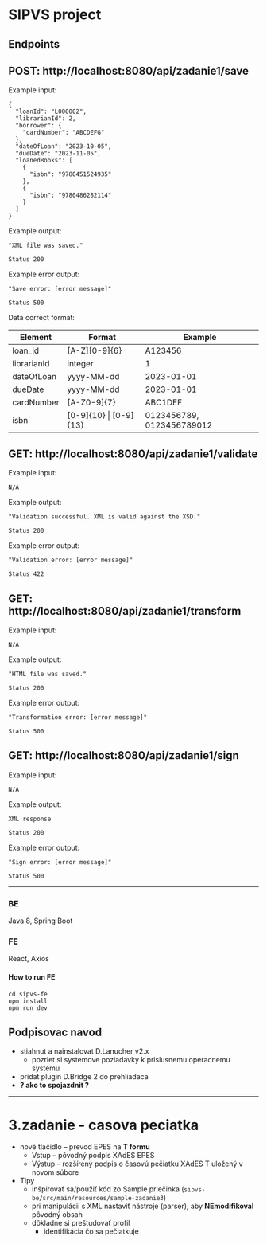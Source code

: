 # SIPVS project

## Endpoints

## POST: http://localhost:8080/api/zadanie1/save

Example input:
```
{
  "loanId": "L000002",
  "librarianId": 2,
  "borrower": {
    "cardNumber": "ABCDEFG"
  },
  "dateOfLoan": "2023-10-05",
  "dueDate": "2023-11-05",
  "loanedBooks": [
    {
      "isbn": "9780451524935"
    },
    {
      "isbn": "9780486282114"
    }
  ]
}
```
Example output:
```
"XML file was saved."
```
```
Status 200
```
Example error output:
```
"Save error: [error message]"
```
```
Status 500
```
Data correct format:

| Element | Format | Example |
|---|---|---|
| loan_id | [A-Z][0-9]{6} | A123456 |
| librarianId | integer | 1 |
| dateOfLoan | yyyy-MM-dd | 2023-01-01 |
| dueDate | yyyy-MM-dd | 2023-01-01 |
| cardNumber | [A-Z0-9]{7} | ABC1DEF |
| isbn | [0-9]{10} \| [0-9]{13} | 0123456789, 0123456789012 |

## GET: http://localhost:8080/api/zadanie1/validate

Example input:
```
N/A
```
Example output:
```
"Validation successful. XML is valid against the XSD."
```
```
Status 200
```
Example error output:
```
"Validation error: [error message]"
```
```
Status 422
```

## GET: http://localhost:8080/api/zadanie1/transform

Example input:
```
N/A
```
Example output:
```
"HTML file was saved."
```
```
Status 200
```
Example error output:
```
"Transformation error: [error message]"
```
```
Status 500
```

## GET: http://localhost:8080/api/zadanie1/sign

Example input:
```
N/A
```
Example output:
```
XML response
```
```
Status 200
```
Example error output:
```
"Sign error: [error message]"
```
```
Status 500
```

---
### BE
Java 8, Spring Boot

### FE
React, Axios 

#### How to run FE
```
cd sipvs-fe
npm install
npm run dev
```

## Podpisovac navod

- stiahnut a nainstalovat D.Lanucher v2.x
  - pozriet si systemove poziadavky k prislusnemu operacnemu systemu
- pridat plugin D.Bridge 2 do prehliadaca
- **? ako to spojazdnit ?**

---
# 3.zadanie - casova peciatka
- nové tlačidlo – prevod EPES na **T formu**
  - Vstup – pôvodný podpis XAdES EPES
  - Výstup – rozšírený podpis o časovú pečiatku XAdES T uložený v novom súbore
- Tipy
  - inšpirovať sa/použiť kód zo Sample priečinka (`sipvs-be/src/main/resources/sample-zadanie3`)
  - pri manipulácii s XML nastaviť nástroje (parser), aby **NEmodifikoval** pôvodný obsah
  - dôkladne si preštudovať profil
    - identifikácia čo sa pečiatkuje
